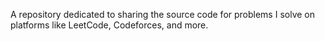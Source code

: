 A repository dedicated to sharing the source code for problems I solve on platforms like LeetCode, Codeforces, and more.